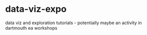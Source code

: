 # data-viz-expo
data viz and exploration tutorials - potentially maybe an activity in dartmouth ea workshops
